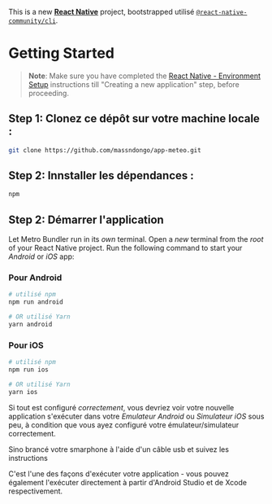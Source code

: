 This is a new [**React Native**](https://reactnative.dev) project, bootstrapped utilisé [`@react-native-community/cli`](https://github.com/react-native-community/cli).

# Getting Started

>**Note**: Make sure you have completed the [React Native - Environment Setup](https://reactnative.dev/docs/environment-setup) instructions till "Creating a new application" step, before proceeding.

## Step 1: Clonez ce dépôt sur votre machine locale :

```bash
git clone https://github.com/massndongo/app-meteo.git
```

## Step 2: Innstaller les dépendances :

```bash
npm
```

## Step 2: Démarrer l'application

Let Metro Bundler run in its _own_ terminal. Open a _new_ terminal from the _root_ of your React Native project. Run the following command to start your _Android_ or _iOS_ app:

### Pour Android

```bash
# utilisé npm
npm run android

# OR utilisé Yarn
yarn android
```

### Pour iOS

```bash
# utilisé npm
npm run ios

# OR utilisé Yarn
yarn ios
```

Si tout est configuré _correctement_, vous devriez voir votre nouvelle application s'exécuter dans votre _Emulateur Android_ ou _Simulateur iOS_ sous peu, à condition que vous ayez configuré votre émulateur/simulateur correctement.

Sino brancé votre smarphone à l'aide d'un câble usb et suivez les instructions

C'est l'une des façons d'exécuter votre application - vous pouvez également l'exécuter directement à partir d'Android Studio et de Xcode respectivement.


